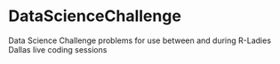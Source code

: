 # DataScienceChallenge
Data Science Challenge problems for use between and during R-Ladies Dallas live coding sessions
